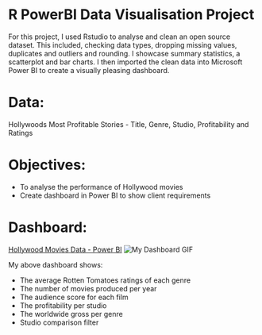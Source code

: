 # R PowerBI Data Visualisation Project
For this project, I used Rstudio to analyse and clean an open source dataset. This included, checking data types, dropping missing values, duplicates and outliers and rounding. I showcase summary statistics, a scatterplot and bar charts. I then imported the clean data into Microsoft Power BI to create a visually pleasing dashboard.  

# Data:
Hollywoods Most Profitable Stories - Title, Genre, Studio, Profitability and Ratings

# Objectives:
- To analyse the performance of Hollywood movies
- Create dashboard in Power BI to show client requirements

# Dashboard:
[Hollywood Movies Data - Power BI](https://app.powerbi.com/groups/me/reports/784634b5-aabb-452c-abdf-1c18d663b96e/ReportSection)
![My Dashboard GIF](https://user-images.githubusercontent.com/124378648/230783710-ca1960de-3d63-4751-8f5e-b994e900fb64.jpg)

My above dashboard shows:
- The average Rotten Tomatoes ratings of each genre
- The number of movies produced per year
- The audience score for each film
- The profitability per studio
- The worldwide gross per genre
- Studio comparison filter
